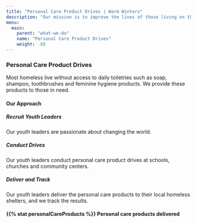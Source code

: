 ```yaml
---
title: "Personal Care Product Drives | Warm Winters"
description: "Our mission is to improve the lives of those living on the streets through the power of youth."
menu:
  main:
    parent: "what-we-do"
    name: "Personal Care Product Drives"
    weight: -80
---
```


<h3>Personal Care Product Drives</h3>

<p class="intro-text">Most homeless live without access to daily toiletries such as soap, shampoo, toothbrushes and feminine hygiene products. We provide these products to those in need.</p>

<h4>Our Approach</h4>

<div class="our-approach">
  <div>
    <h5>Recruit Youth Leaders</h5>
    <p>Our youth leaders are passionate about changing the world.</p>
    <h5>Conduct Drives</h5>
    <p>Our youth leaders conduct personal care product drives at schools, churches and community centers.</p>
    <h5>Deliver and Track</h5>
    <p>Our youth leaders deliver the personal care products to their local homeless shelters, and we track the results.</p>
  </div>
  <div style="background-image: url('/img/personal-care-product-drives.jpg')"></div>
</div>

<div class="big-stat">
  <h4><span>{{% stat personalCareProducts %}}</span> Personal care products delivered</h4>
</div>


